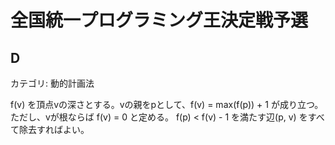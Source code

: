 # 全国統一プログラミング王決定戦予選

## D
カテゴリ: 動的計画法

f(v) を頂点vの深さとする。vの親をpとして、f(v) = max(f(p)) + 1 が成り立つ。
ただし、vが根ならば f(v) = 0 と定める。
f(p) < f(v) - 1 を満たす辺(p, v) をすべて除去すればよい。
